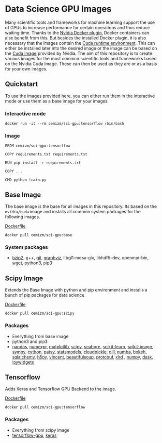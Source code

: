 # Data Science GPU Images
Many scientific tools and frameworks for machine learning support the use of GPUs to increase performance for certain operations and thus reduce waiting time. Thanks to the [Nvidia Docker plugin](https://github.com/NVIDIA/nvidia-docker), Docker containers can also benefit from this. But besides the installed Docker plugin, it is also necessary that the images contain the [Cuda runtime environment](https://docs.nvidia.com/cuda/index.html). This can either be installed later into the desired image or the image can be based on the [Cuda image](https://hub.docker.com/r/nvidia/cuda/) provided by Nvidia. The aim of this repository is to create various images for the most common scientific tools and frameworks based on the Nvidia Cuda Image. These can then be used as they are or as a basis for your own images. 

## Quickstart
To use the images provided here, you can either run them in the interactive mode or use them as a base image for your images. 

### Interactive mode
```
docker run -it --rm cemizm/sci-gpu:tensorflow /bin/bash
```

### Image
```
FROM cemizm/sci-gpu:tensorflow

COPY requirements.txt requirements.txt

RUN pip install -r requirements.txt

COPY . .

CMD python train.py
```

## Base Image
The base image is the base for all images in this repository. Its based on the `nvidia/cuda` image and installs all common system packages for the following images. 

[Dockerfile](https://github.com/cemizm/docker-gpu-images/blob/master/base.dockerfile)

```
docker pull cemizm/sci-gpu:base
```

### System packages

- [bzip2](http://www.bzip.org/), g++, [git](https://git-scm.com/), [graphviz](https://www.graphviz.org/), libgl1-mesa-glx, libhdf5-dev, openmpi-bin, [wget](https://www.gnu.org/software/wget/), python3, pip3



## Scipy Image
Extends the Base Image with python and pip environment and installs a bunch of pip packages for data science.

[Dockerfile](https://github.com/cemizm/docker-gpu-images/blob/master/scipy.dockerfile)

```
docker pull cemizm/sci-gpu:scipy
```

### Packages

- Everything from base image
- python3 and pip3
- [pandas](https://pandas.pydata.org/), [numexpr](https://github.com/pydata/numexpr), [matplotlib](https://matplotlib.org/), [scipy](https://www.scipy.org/), [seaborn](https://seaborn.pydata.org/), [scikit-learn](http://scikit-learn.org/stable/), [scikit-image](http://scikit-image.org/), [sympy](http://www.sympy.org/en/index.html), [cython](http://cython.org/), [patsy](https://patsy.readthedocs.io/en/latest/), [statsmodels](http://www.statsmodels.org/stable/index.html), [cloudpickle](https://github.com/cloudpipe/cloudpickle), [dill](https://pypi.python.org/pypi/dill), [numba](https://numba.pydata.org/), [bokeh](https://bokeh.pydata.org/en/latest/), [sqlalchemy](https://www.sqlalchemy.org/), [h5py](http://www.h5py.org/), [vincent](http://vincent.readthedocs.io/en/latest/), [beautifulsoup](https://www.crummy.com/software/BeautifulSoup/), [protobuf](https://developers.google.com/protocol-buffers/docs/pythontutorial), [xlrd](http://www.python-excel.org/) , [numpy](https://www.numpy.org/), [dask](https://dask.org/), [ipywidgets](https://ipywidgets.readthedocs.io/en/latest/)


## Tensorflow
Adds Keras and Tensorflow GPU Backend to the image.

[Dockerfile](https://github.com/cemizm/docker-gpu-images/blob/master/tensorflow.dockerfile)

```
docker pull cemizm/sci-gpu:tensorflow
```


### Packages

- Everything from scipy image
- [tensorflow-gpu](https://www.tensorflow.org/install/gpu), [keras](https://keras.io/)